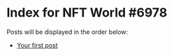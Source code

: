 # Index for NFT World #6978
Posts will be displayed in the order below:

- [Your first post](./001-first.md)

